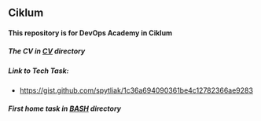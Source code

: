 ## Ciklum

#### This repository is for DevOps Academy in Ciklum

##### The CV in [CV](CV) directory

##### Link to Tech Task:
* https://gist.github.com/spytliak/1c36a694090361be4c12782366ae9283 

##### First home task in [BASH](BASH) directory
